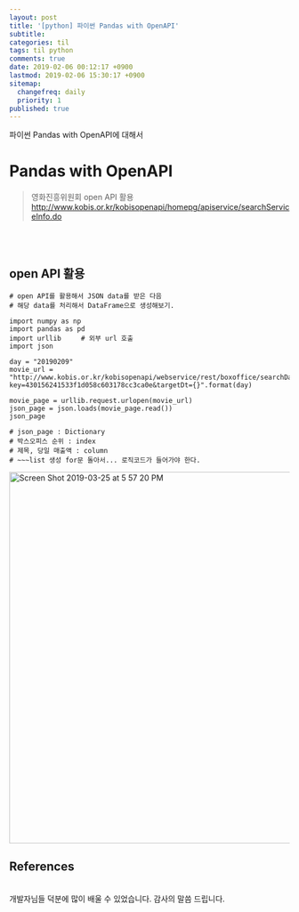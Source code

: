 ```yaml
---
layout: post
title: '[python] 파이썬 Pandas with OpenAPI'
subtitle: 
categories: til
tags: til python
comments: true
date: 2019-02-06 00:12:17 +0900
lastmod: 2019-02-06 15:30:17 +0900
sitemap:
  changefreq: daily
  priority: 1
published: true
---
```


파이썬 Pandas with OpenAPI에 대해서 <br />

# Pandas with OpenAPI
> 영화진흥위원회 open API 활용<br>
> http://www.kobis.or.kr/kobisopenapi/homepg/apiservice/searchServiceInfo.do

<br>
<br>

## open API 활용
    # open API를 활용해서 JSON data를 받은 다음
    # 해당 data를 처리해서 DataFrame으로 생성해보기.
    
    import numpy as np
    import pandas as pd
    import urllib     # 외부 url 호출
    import json
    
    day = "20190209"
    movie_url = "http://www.kobis.or.kr/kobisopenapi/webservice/rest/boxoffice/searchDailyBoxOfficeList.json?key=430156241533f1d058c603178cc3ca0e&targetDt={}".format(day)
    
    movie_page = urllib.request.urlopen(movie_url)
    json_page = json.loads(movie_page.read())
    json_page
    
    # json_page : Dictionary
    # 박스오피스 순위 : index
    # 제목, 당일 매출액 : column
    # ~~~list 생성 for문 돌아서... 로직코드가 들어가야 한다.
<img width="668" alt="Screen Shot 2019-03-25 at 5 57 20 PM" src="https://user-images.githubusercontent.com/46523571/54906824-74003400-4f27-11e9-91c0-f4f644125a81.png">









## References

<br/>
개발자님들 덕분에 많이 배울 수 있었습니다. 감사의 말씀 드립니다.<br/>